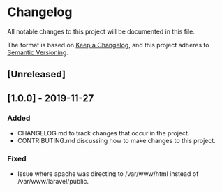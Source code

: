 # Changelog
All notable changes to this project will be documented in this file.

The format is based on [Keep a Changelog](https://keepachangelog.com/en/1.0.0/),
and this project adheres to [Semantic Versioning](https://semver.org/spec/v2.0.0.html).

## [Unreleased]

## [1.0.0] - 2019-11-27
### Added
- CHANGELOG.md to track changes that occur in the project.
- CONTRIBUTING.md discussing how to make changes to this project.

### Fixed
- Issue where apache was directing to /var/www/html instead of /var/www/laravel/public.